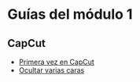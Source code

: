 # Guías del módulo 1

## CapCut

* [Primera vez en CapCut](capcut-first-time.html)
* [Ocultar varias caras](capcut-ocultar-varias-caras.html)


